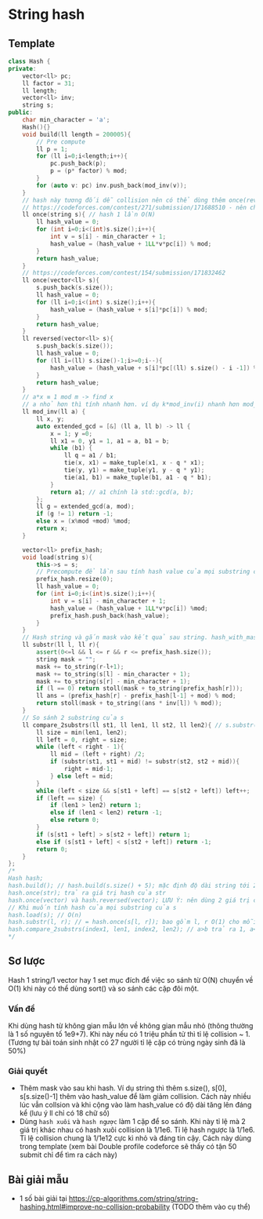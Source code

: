 # String hash

## Template

```c++
class Hash {
private:
    vector<ll> pc;
    ll factor = 31;
    ll length;
    vector<ll> inv;
    string s;
public:
    char min_character = 'a';
    Hash(){}
    void build(ll length = 200005){
        // Pre compute 
        ll p = 1;
        for (ll i=0;i<length;i++){
            pc.push_back(p);
            p = (p* factor) % mod;
        }
        for (auto v: pc) inv.push_back(mod_inv(v));
    }
    // hash này tương đối dễ collision nên có thể dùng thêm once(revesed(s)) để so sánh kèm
    // https://codeforces.com/contest/271/submission/171688510 - nên chạy với C++20 64bit;
    ll once(string s){ // hash 1 lần O(N)
        ll hash_value = 0;
        for (int i=0;i<(int)s.size();i++){
            int v = s[i] - min_character + 1;
            hash_value = (hash_value + 1LL*v*pc[i]) % mod;
        }
        return hash_value; 
    }
    // https://codeforces.com/contest/154/submission/171832462
    ll once(vector<ll> s){
        s.push_back(s.size());
        ll hash_value = 0;
        for (ll i=0;i<(int) s.size();i++){
            hash_value = (hash_value + s[i]*pc[i]) % mod;
        }
        return hash_value;
    }
    ll reversed(vector<ll> s){
        s.push_back(s.size());
        ll hash_value = 0;
        for (ll i=(ll) s.size()-1;i>=0;i--){
            hash_value = (hash_value + s[i]*pc[(ll) s.size() - i -1]) % mod;
        }
        return hash_value;
    }
    // a*x ≡ 1 mod m -> find x
    // a nhỏ hơn thì tính nhanh hơn. ví dụ k*mod_inv(i) nhanh hơn mod_inv(k*i)
    ll mod_inv(ll a) {
        ll x, y;
        auto extended_gcd = [&] (ll a, ll b) -> ll {
            x = 1; y =0;
            ll x1 = 0, y1 = 1, a1 = a, b1 = b;
            while (b1) {
                ll q = a1 / b1;
                tie(x, x1) = make_tuple(x1, x - q * x1);
                tie(y, y1) = make_tuple(y1, y - q * y1);
                tie(a1, b1) = make_tuple(b1, a1 - q * b1);
            }
            return a1; // a1 chính là std::gcd(a, b);
        };
        ll g = extended_gcd(a, mod);
        if (g != 1) return -1;
        else x = (x%mod +mod) %mod;
        return x;
    }

    vector<ll> prefix_hash;
    void load(string s){
        this->s = s;
        // Precompute để lần sau tính hash value của mọi substring của s
        prefix_hash.resize(0);
        ll hash_value = 0;
        for (int i=0;i<(int)s.size();i++){
            int v = s[i] - min_character + 1;
            hash_value = (hash_value + 1LL*v*pc[i]) %mod;
            prefix_hash.push_back(hash_value);
        }
    }
    // Hash string và gắn mask vào kết quả sau string. hash_with_mask = length + s[l] + s[r] + hash_value(s[l:r]) -> long long. Nếu chỉ có hash_value(s[l:r]) thì tỉ lệ collison ~ 1 vì string 1k kí tự -> có 1tr substr -> so 1tr string đôi 1 trong không gian mẫu mod (1 tỷ) thì tỷ lệ collision ~ 1 (bài toán sinh nhật - 40 người tỉ lệ collision ngày sinh là 70%)
    ll substr(ll l, ll r){
        assert(0<=l && l <= r && r <= prefix_hash.size());
        string mask = "";
        mask += to_string(r-l+1);
        mask += to_string(s[l] - min_character + 1);
        mask += to_string(s[r] - min_character + 1);
        if (l == 0) return stoll(mask + to_string(prefix_hash[r]));
        ll ans = (prefix_hash[r] - prefix_hash[l-1] + mod) % mod;
        return stoll(mask + to_string((ans * inv[l]) % mod));
    }
    // So sánh 2 substring của s
    ll compare_2substrs(ll st1, ll len1, ll st2, ll len2){ // s.substr(st1, len1) <=> s.substr(st1, len2)
        ll size = min(len1, len2);
        ll left = 0, right = size;
        while (left < right - 1){
            ll mid = (left + right) /2;
            if (substr(st1, st1 + mid) != substr(st2, st2 + mid)){
                right = mid-1;
            } else left = mid;
        }
        while (left < size && s[st1 + left] == s[st2 + left]) left++;
        if (left == size) {
            if (len1 > len2) return 1;
            else if (len1 < len2) return -1;
            else return 0;
        }
        if (s[st1 + left] > s[st2 + left]) return 1;
        else if (s[st1 + left] < s[st2 + left]) return -1;
        return 0;
    }
};
/*
Hash hash;
hash.build(); // hash.build(s.size() + 5); mặc định độ dài string tới 2*1e5 
hash.once(str); trả ra giá trị hash của str
hash.once(vector) và hash.reversed(vector); LƯU Ý: nên dùng 2 giá trị cùng lúc để so sánh
// Khi muốn tính hash của mọi substring của s
hash.load(s); // O(n)
hash.substr(l, r); // = hash.once(s[l, r]); bao gồm l, r O(1) cho mỗi query
hash.compare_2substrs(index1, len1, index2, len2); // a>b trả ra 1, a<b trả ra -1, a=b trả ra 0
*/
```

## Sơ lược
Hash 1 string/1 vector hay 1 set mục đích để việc so sánh từ O(N) chuyển về O(1) khi này có thể dùng sort() và so sánh các cặp đôi một.
### Vấn đề
Khi dùng hash từ không gian mẫu lớn về không gian mẫu nhỏ (thông thường là 1 số nguyên tố 1e9+7). Khi này nếu có 1 triệu phần tử thì tỉ lệ collision ~ 1. (Tương tự bài toán sinh nhật có 27 người tỉ lệ cặp có trùng ngày sinh đã là 50%)
### Giải quyết
* Thêm mask vào sau khi hash. Ví dụ string thì thêm s.size(), s[0], s[s.size()-1] thêm vào hash_value để làm giảm collision. Cách này nhiều lúc vẫn collsion và khi cộng vào làm hash_value có độ dài tăng lên đáng kể (lưu ý ll chỉ có 18 chữ số)
* Dùng `hash xuôi` và `hash ngược` làm 1 cặp để so sánh. Khi này tỉ lệ mà 2 giá trị khác nhau có hash xuôi collision là 1/1e6. Tỉ lệ hash ngược là 1/1e6. Tỉ lệ collision chung là 1/1e12 cực kì nhỏ và đáng tin cậy. Cách này dùng trong template (xem bài Double profile codeforce sẽ thấy có tận 50 submit chỉ để tìm ra cách này)
## Bài giải mẫu
* 1 số bài giải tại https://cp-algorithms.com/string/string-hashing.html#improve-no-collision-probability (TODO thêm vào cụ thể)